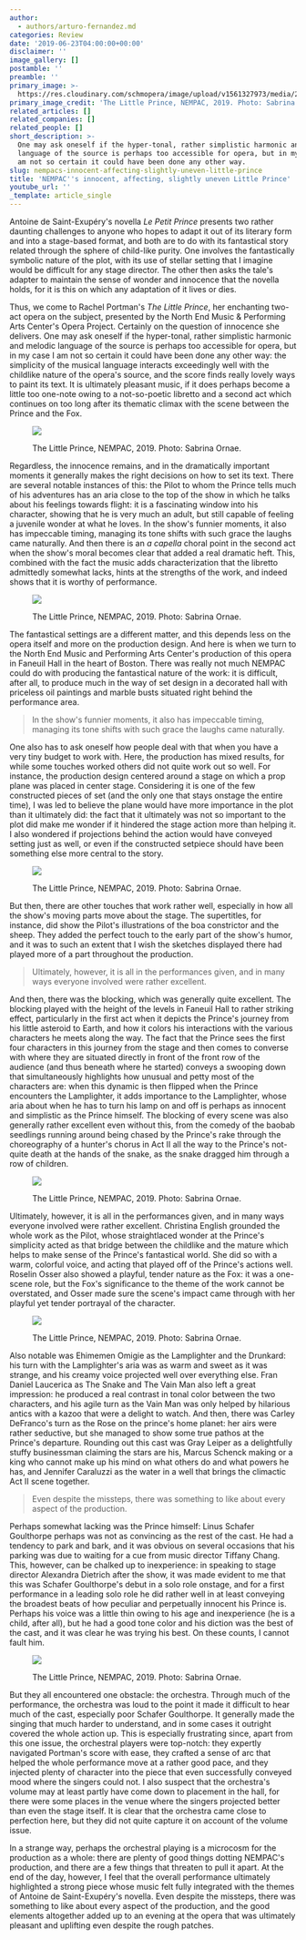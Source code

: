 ```yaml
---
author:
  - authors/arturo-fernandez.md
categories: Review
date: '2019-06-23T04:00:00+00:00'
disclaimer: ''
image_gallery: []
postamble: ''
preamble: ''
primary_image: >-
  https://res.cloudinary.com/schmopera/image/upload/v1561327973/media/2019/06/sqLittlePrince1976.jpg
primary_image_credit: 'The Little Prince, NEMPAC, 2019. Photo: Sabrina Ornae.'
related_articles: []
related_companies: []
related_people: []
short_description: >-
  One may ask oneself if the hyper-tonal, rather simplistic harmonic and melodic
  language of the source is perhaps too accessible for opera, but in my case I
  am not so certain it could have been done any other way.
slug: nempacs-innocent-affecting-slightly-uneven-little-prince
title: 'NEMPAC''s innocent, affecting, slightly uneven Little Prince'
youtube_url: ''
_template: article_single
---
```


Antoine de Saint-Exupéry's novella _Le Petit Prince_ presents two rather daunting challenges to anyone who hopes to adapt it out of its literary form and into a stage-based format, and both are to do with its fantastical story related through the sphere of child-like purity. One involves the fantastically symbolic nature of the plot, with its use of stellar setting that I imagine would be difficult for any stage director. The other then asks the tale's adapter to maintain the sense of wonder and innocence that the novella holds, for it is this on which any adaptation of it lives or dies.

Thus, we come to Rachel Portman's _The Little Prince_, her enchanting two-act opera on the subject, presented by the North End Music & Performing Arts Center's Opera Project. Certainly on the question of innocence she delivers. One may ask oneself if the hyper-tonal, rather simplistic harmonic and melodic language of the source is perhaps too accessible for opera, but in my case I am not so certain it could have been done any other way: the simplicity of the musical language interacts exceedingly well with the childlike nature of the opera's source, and the score finds really lovely ways to paint its text. It is ultimately pleasant music, if it does perhaps become a little too one-note owing to a not-so-poetic libretto and a second act which continues on too long after its thematic climax with the scene between the Prince and the Fox.

<figure data-type="image">

![](https://res.cloudinary.com/schmopera/image/upload/v1561327832/media/2019/06/LittlePrince1874.jpg)

<figcaption>The Little Prince, NEMPAC, 2019. Photo: Sabrina Ornae.</figcaption>

</figure>

Regardless, the innocence remains, and in the dramatically important moments it generally makes the right decisions on how to set its text. There are several notable instances of this: the Pilot to whom the Prince tells much of his adventures has an aria close to the top of the show in which he talks about his feelings towards flight: it is a fascinating window into his character, showing that he is very much an adult, but still capable of feeling a juvenile wonder at what he loves. In the show's funnier moments, it also has impeccable timing, managing its tone shifts with such grace the laughs came naturally. And then there is an _a capella_ choral point in the second act when the show's moral becomes clear that added a real dramatic heft. This, combined with the fact the music adds characterization that the libretto admittedly somewhat lacks, hints at the strengths of the work, and indeed shows that it is worthy of performance.

<figure data-type="image">

![](https://res.cloudinary.com/schmopera/image/upload/v1561327851/media/2019/06/LittlePrince1894.jpg)

<figcaption>The Little Prince, NEMPAC, 2019. Photo: Sabrina Ornae.</figcaption>

</figure>

The fantastical settings are a different matter, and this depends less on the opera itself and more on the production design. And here is when we turn to the North End Music and Performing Arts Center's production of this opera in Faneuil Hall in the heart of Boston. There was really not much NEMPAC could do with producing the fantastical nature of the work: it is difficult, after all, to produce much in the way of set design in a decorated hall with priceless oil paintings and marble busts situated right behind the performance area.

> In the show's funnier moments, it also has impeccable timing, managing its tone shifts with such grace the laughs came naturally.

One also has to ask oneself how people deal with that when you have a very tiny budget to work with. Here, the production has mixed results, for while some touches worked others did not quite work out so well. For instance, the production design centered around a stage on which a prop plane was placed in center stage. Considering it is one of the few constructed pieces of set (and the only one that stays onstage the entire time), I was led to believe the plane would have more importance in the plot than it ultimately did: the fact that it ultimately was not so important to the plot did make me wonder if it hindered the stage action more than helping it. I also wondered if projections behind the action would have conveyed setting just as well, or even if the constructed setpiece should have been something else more central to the story.

<figure data-type="image">

![](https://res.cloudinary.com/schmopera/image/upload/v1561327874/media/2019/06/LittlePrince1953.jpg)

<figcaption>The Little Prince, NEMPAC, 2019. Photo: Sabrina Ornae.</figcaption>

</figure>

But then, there are other touches that work rather well, especially in how all the show's moving parts move about the stage. The supertitles, for instance, did show the Pilot's illustrations of the boa constrictor and the sheep. They added the perfect touch to the early part of the show's humor, and it was to such an extent that I wish the sketches displayed there had played more of a part throughout the production.

> Ultimately, however, it is all in the performances given, and in many ways everyone involved were rather excellent.

And then, there was the blocking, which was generally quite excellent. The blocking played with the height of the levels in Faneuil Hall to rather striking effect, particularly in the first act when it depicts the Prince's journey from his little asteroid to Earth, and how it colors his interactions with the various characters he meets along the way. The fact that the Prince sees the first four characters in this journey from the stage and then comes to converse with where they are situated directly in front of the front row of the audience (and thus beneath where he started) conveys a swooping down that simultaneously highlights how unusual and petty most of the characters are: when this dynamic is then flipped when the Prince encounters the Lamplighter, it adds importance to the Lamplighter, whose aria about when he has to turn his lamp on and off is perhaps as innocent and simplistic as the Prince himself. The blocking of every scene was also generally rather excellent even without this, from the comedy of the baobab seedlings running around being chased by the Prince's rake through the choreography of a hunter's chorus in Act II all the way to the Prince's not-quite death at the hands of the snake, as the snake dragged him through a row of children.

<figure data-type="image">

![](https://res.cloudinary.com/schmopera/image/upload/v1561327920/media/2019/06/LittlePrince2014.jpg)

<figcaption>The Little Prince, NEMPAC, 2019. Photo: Sabrina Ornae.</figcaption>

</figure>

Ultimately, however, it is all in the performances given, and in many ways everyone involved were rather excellent. Christina English grounded the whole work as the Pilot, whose straightlaced wonder at the Prince's simplicity acted as that bridge between the childlike and the mature which helps to make sense of the Prince's fantastical world. She did so with a warm, colorful voice, and acting that played off of the Prince's actions well. Roselin Osser also showed a playful, tender nature as the Fox: it was a one-scene role, but the Fox's significance to the theme of the work cannot be overstated, and Osser made sure the scene's impact came through with her playful yet tender portrayal of the character.

<figure data-type="image">

![](https://res.cloudinary.com/schmopera/image/upload/v1561327943/media/2019/06/LittlePrince2060.jpg)

<figcaption>The Little Prince, NEMPAC, 2019. Photo: Sabrina Ornae.</figcaption>

</figure>

Also notable was Ehimemen Omigie as the Lamplighter and the Drunkard: his turn with the Lamplighter's aria was as warm and sweet as it was strange, and his creamy voice projected well over everything else. Fran Daniel Laucerica as The Snake and The Vain Man also left a great impression: he produced a real contrast in tonal color between the two characters, and his agile turn as the Vain Man was only helped by hilarious antics with a kazoo that were a delight to watch. And then, there was Carley DeFranco's turn as the Rose on the prince's home planet: her airs were rather seductive, but she managed to show some true pathos at the Prince's departure. Rounding out this cast was Gray Leiper as a delightfully stuffy businessman claiming the stars are his, Marcus Schenck making or a king who cannot make up his mind on what others do and what powers he has, and Jennifer Caraluzzi as the water in a well that brings the climactic Act II scene together.

> Even despite the missteps, there was something to like about every aspect of the production.

Perhaps somewhat lacking was the Prince himself: Linus Schafer Goulthorpe perhaps was not as convincing as the rest of the cast. He had a tendency to park and bark, and it was obvious on several occasions that his parking was due to waiting for a cue from music director Tiffany Chang. This, however, can be chalked up to inexperience: in speaking to stage director Alexandra Dietrich after the show, it was made evident to me that this was Schafer Goulthorpe's debut in a solo role onstage, and for a first performance in a leading solo role he did rather well in at least conveying the broadest beats of how peculiar and perpetually innocent his Prince is. Perhaps his voice was a little thin owing to his age and inexperience (he is a child, after all), but he had a good tone color and his diction was the best of the cast, and it was clear he was trying his best. On these counts, I cannot fault him.

<figure data-type="image">

![](https://res.cloudinary.com/schmopera/image/upload/v1561327963/media/2019/06/LittlePrince2247.jpg)

<figcaption>The Little Prince, NEMPAC, 2019. Photo: Sabrina Ornae.</figcaption>

</figure>

But they all encountered one obstacle: the orchestra. Through much of the performance, the orchestra was loud to the point it made it difficult to hear much of the cast, especially poor Schafer Goulthorpe. It generally made the singing that much harder to understand, and in some cases it outright covered the whole action up. This is especially frustrating since, apart from this one issue, the orchestral players were top-notch: they expertly navigated Portman's score with ease, they crafted a sense of arc that helped the whole performance move at a rather good pace, and they injected plenty of character into the piece that even successfully conveyed mood where the singers could not. I also suspect that the orchestra's volume may at least partly have come down to placement in the hall, for there were some places in the venue where the singers projected better than even the stage itself. It is clear that the orchestra came close to perfection here, but they did not quite capture it on account of the volume issue.

In a strange way, perhaps the orchestral playing is a microcosm for the production as a whole: there are plenty of good things dotting NEMPAC's production, and there are a few things that threaten to pull it apart. At the end of the day, however, I feel that the overall performance ultimately highlighted a strong piece whose music felt fully integrated with the themes of Antoine de Saint-Exupéry's novella. Even despite the missteps, there was something to like about every aspect of the production, and the good elements altogether added up to an evening at the opera that was ultimately pleasant and uplifting even despite the rough patches.
